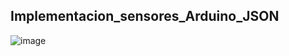 ## Implementacion_sensores_Arduino_JSON

![image](https://github.com/ISPC-TST-ARQUITECTURA-Y-CONECTIVIDAD/tarea4-grupo-5/assets/108839742/1a1b605c-ad7c-44b6-a701-254ee6f9e8b6)
